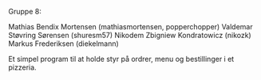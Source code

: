 Gruppe 8: 

Mathias Bendix Mortensen (mathiasmortensen, popperchopper)
Valdemar Støvring Sørensen (shuresm57)
Nikodem Zbigniew Kondratowicz (nikozk)
Markus Frederiksen (diekelmann)

Et simpel program til at holde styr på ordrer, menu og bestillinger i et pizzeria.
